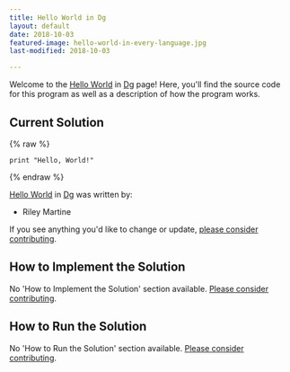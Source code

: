 ```yaml
---
title: Hello World in Dg
layout: default
date: 2018-10-03
featured-image: hello-world-in-every-language.jpg
last-modified: 2018-10-03

---
```


Welcome to the [Hello World](https://rzuckerm.github.io/sample-programs-website-copy/projects/hello-world) in [Dg](https://rzuckerm.github.io/sample-programs-website-copy/languages/dg) page! Here, you'll find the source code for this program as well as a description of how the program works.

## Current Solution

{% raw %}

```dg
print "Hello, World!"
```

{% endraw %}

[Hello World](https://rzuckerm.github.io/sample-programs-website-copy/projects/hello-world) in [Dg](https://rzuckerm.github.io/sample-programs-website-copy/languages/dg) was written by:

- Riley Martine

If you see anything you'd like to change or update, [please consider contributing](https://github.com/TheRenegadeCoder/sample-programs).

## How to Implement the Solution

No 'How to Implement the Solution' section available. [Please consider contributing](https://github.com/TheRenegadeCoder/sample-programs-website).

## How to Run the Solution

No 'How to Run the Solution' section available. [Please consider contributing](https://github.com/TheRenegadeCoder/sample-programs-website).